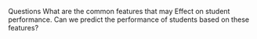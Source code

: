 Questions
What are the common features that may Effect on student performance.
Can we predict the performance of students based on these features?
